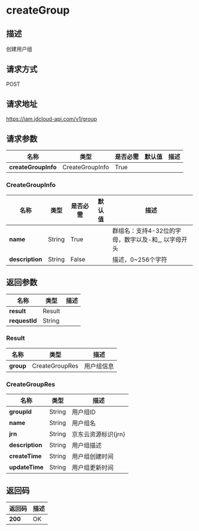 # createGroup


## 描述
创建用户组

## 请求方式
POST

## 请求地址
https://iam.jdcloud-api.com/v1/group


## 请求参数
|名称|类型|是否必需|默认值|描述|
|---|---|---|---|---|
|**createGroupInfo**|CreateGroupInfo|True| | |

### CreateGroupInfo
|名称|类型|是否必需|默认值|描述|
|---|---|---|---|---|
|**name**|String|True| |群组名：支持4-32位的字母，数字以及-和_, 以字母开头|
|**description**|String|False| |描述，0~256个字符|

## 返回参数
|名称|类型|描述|
|---|---|---|
|**result**|Result| |
|**requestId**|String| |

### Result
|名称|类型|描述|
|---|---|---|
|**group**|CreateGroupRes|用户组信息|
### CreateGroupRes
|名称|类型|描述|
|---|---|---|
|**groupId**|String|用户组ID|
|**name**|String|用户组名|
|**jrn**|String|京东云资源标识(jrn)|
|**description**|String|用户组描述|
|**createTime**|String|用户组创建时间|
|**updateTime**|String|用户组更新时间|

## 返回码
|返回码|描述|
|---|---|
|**200**|OK|
